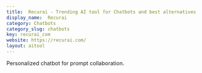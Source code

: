 ```yaml
---
title:  Recurai - Trending AI tool for Chatbots and best alternatives
display_name:  Recurai
category: Chatbots
category_slug: chatbots
key: recurai_com
website: https://recurai.com/
layout: aitool
---
```


Personalized chatbot for prompt collaboration.
